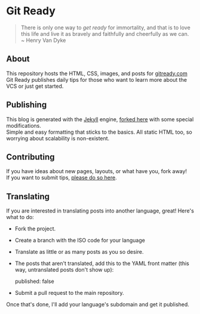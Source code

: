 # Git Ready

> There is only one way to *get ready* for immortality, and that is to love<br />
> this life and live it as bravely and faithfully and cheerfully as we can.<br />
> ~ Henry Van Dyke

## About

This repository hosts the HTML, CSS, images, and posts for [gitready.com](http://gitready.com)<br />
Git Ready publishes daily tips for those who want to learn more about the VCS or just get started.

## Publishing

This blog is generated with the [Jekyll](http://github.com/mojombo/jekyll) engine, [forked here](http://github.com/qrush/jekyll) with some special modifications.<br />
Simple and easy formatting that sticks to the basics. All static HTML too, so worrying about scalability is non-existent.

## Contributing

If you have ideas about new pages, layouts, or what have you, fork away!<br />
If you want to submit tips, [please do so here](http://gitready.com/qrush/gitready).

## Translating

If you are interested in translating posts into another language, great! Here's what to do:

* Fork the project.
* Create a branch with the ISO code for your language 
* Translate as little or as many posts as you so desire.
* The posts that aren't translated, add this to the YAML front matter (this way, untranslated posts don't show up):

    published: false

* Submit a pull request to the main repository.

Once that's done, I'll add your language's subdomain and get it published.

